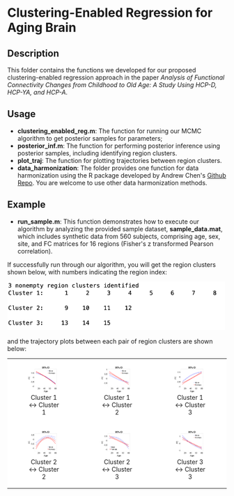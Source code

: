 # Clustering-Enabled Regression for Aging Brain

## Description

This folder contains the functions we developed for our proposed clustering-enabled regression approach in the paper *Analysis of Functional Connectivity Changes from Childhood to Old Age: A Study Using HCP-D, HCP-YA, and HCP-A*. 


## Usage

- **clustering\_enabled\_reg.m**: The function for running our MCMC algorithm to get posterior samples for parameters;
- **posterior\_inf.m**: The function for performing posterior inference using posterior samples, including identifying region clusters.
- **plot_traj**: The function for plotting trajectories between region clusters.
-  **data\_harmonization**: The folder provides one function for data harmonization using the R package developed by Andrew Chen's [Github Repo](https://github.com/andy1764/FCHarmony). You are welcome to use other data harmonization methods.



## Example
- **run\_sample.m**: This function demonstrates how to execute our algorithm by analyzing the provided sample dataset, **sample_data.mat**, which includes synthetic data from 560 subjects, comprising age, sex, site, and FC matrices for 16 regions (Fisher's z transformed Pearson correlation).
 
 If successfully run through our algorithm, you will get the region clusters shown below, with numbers indicating the region index:

  <img src="sample_images/cluster_res.png" alt="clusters" width="500">
  
 and the trajectory plots between each pair of region clusters are shown below:
 

<table>
  <tr>
    <td style="background-color: white;">
      <figure style="text-align: center;">
        <img src="sample_images/trajectory_between_cluster_1_and_cluster_1.png" alt="clusters" width="250">
        <figcaption>Cluster 1 ↔ Cluster 1</figcaption>
      </figure>
    </td>
    <td style="background-color: white;">
      <figure style="text-align: center;">
        <img src="sample_images/trajectory_between_cluster_1_and_cluster_2.png" alt="clusters" width="250">
        <figcaption>Cluster 1 ↔ Cluster 2</figcaption>
      </figure>
    </td>
    <td style="background-color: white;">
      <figure style="text-align: center;">
        <img src="sample_images/trajectory_between_cluster_1_and_cluster_3.png" alt="clusters" width="250">
        <figcaption>Cluster 1 ↔ Cluster 3</figcaption>
      </figure>
    </td>
  </tr>
  <tr>
    <td style="background-color: white;">
      <figure style="text-align: center;">
        <img src="sample_images/trajectory_between_cluster_2_and_cluster_2.png" alt="clusters" width="250">
        <figcaption>Cluster 2 ↔ Cluster 2</figcaption>
      </figure>
    </td>
    <td style="background-color: white;">
      <figure style="text-align: center;">
        <img src="sample_images/trajectory_between_cluster_2_and_cluster_3.png" alt="clusters" width="250">
        <figcaption>Cluster 2 ↔ Cluster 3</figcaption>
      </figure>
    </td>
    <td style="background-color: white;">
      <figure style="text-align: center;">
        <img src="sample_images/trajectory_between_cluster_3_and_cluster_3.png" alt="clusters" width="250">
        <figcaption>Cluster 3 ↔ Cluster 3</figcaption>
      </figure>
    </td>
  </tr>
</table>





